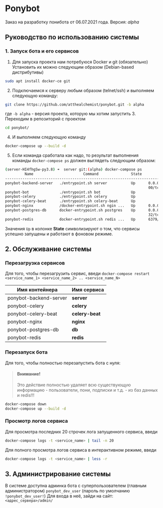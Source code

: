 # Ponybot
Заказ на разработку понибота от 06.07.2021 года.
Версия: *alpha*

## Руководство по использованию системы

### 1. Запуск бота и его сервисов
1. Для запуска проекта нам потребуюся Docker и git (обязательно)
Установить их можно следующим образом (Debian-based дистрибутивы)
```bash
sudo apt install docker-ce git
```
2. Подключаемся к серверу любым образом (telnet/ssh) и выполняем следующую команду:
```bash
git clone https://github.com/atthealchemist/ponybot.git -b alpha
```
где `-b alpha` - версия проекта, которую мы хотим запустить
3. Переходим в репозиторий с проектом
```bash
cd ponybot/
```
4. И выполняем следующую команду
```bash
docker-compose up --build -d
```

5. Если команда сработала как надо, то результат выполнения команды `docker-compose ps` должен выглядеть следующим образом:
```bash
(server-HI4fhgSw-py3.8) ➜  server git:(alpha) docker-compose ps
         Name                       Command               State                 Ports               
----------------------------------------------------------------------------------------------------
ponybot-backend-server   ./entrypoint.sh server           Up      0.0.0.0:8000->8000/tcp,:::8000->80
                                                                  00/tcp                            
ponybot-bot              ./entrypoint.sh bot              Up                                        
ponybot-celery           ./entrypoint.sh celery           Up                                        
ponybot-celery-beat      ./entrypoint.sh celery-beat      Up                                        
ponybot-nginx            /docker-entrypoint.sh ngin ...   Up      0.0.0.0:80->80/tcp,:::80->80/tcp  
ponybot-postgres-db      docker-entrypoint.sh postgres    Up      0.0.0.0:5432->5432/tcp,:::5432->54
                                                                  32/tcp                            
ponybot-redis            docker-entrypoint.sh redis ...   Up      6379/tcp             
```
Значения `Up` в колонке **State** символизируют о том, что сервисы успешно запущены и работают в фоновом режиме.


## 2. Обслуживание системы
### Перезагрузка сервисов
Для того, чтобы перезагрузить сервис, введи
`docker-compose restart <service_name_1> <service_name_2> .. <service_name_N>`

| Имя контейнера         | Имя сервиса     |
|------------------------|-----------------|
| ponybot-backend-server | **server**      |
| ponybot-celery         | **celery**      |
| ponybot-celery-beat    | **celery-beat** |
| ponybot-nginx          | **nginx**       |
| ponybot-postgres-db    | **db**          |
| ponybot-redis          | **redis**       |

### Перезапуск бота
Для того, чтобы полностью перезапустить бота с нуля:
> #### Внимание! 
> Это действие полностью удаляет всю существующую информацию - пользователи, пони, подписки и т.д. -  из баз данных и redis!!!

```bash
docker-compose down
docker-compose up --build -d
```

### Просмотр логов сервиса
Для просмотра последних 20 строчек лога запущенного сервиса, введи
```bash
docker-compose logs -t <service_name> | tail -n 20
```

Для полного просмотра логов сервиса в интерактивном режиме, введи
```bash
docker-compose logs -t <service_name> | less -r
```

## 3. Администрирование системы
В системе доступна админка бота с суперпользователем (главным администратором)
`ponybot_dev_user` (пароль по умолчанию `!ponybot_dev_user!`)
Для входа в неё, зайди на сайт:
`<адрес_сервера>/admin/`

